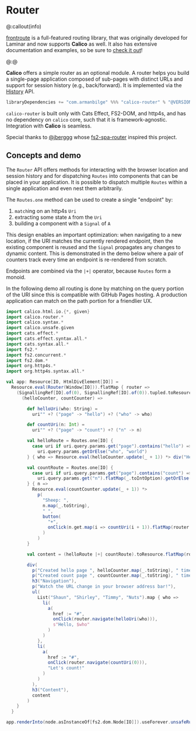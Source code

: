 # Router

@:callout(info)

[frontroute] is a full-featured routing library, that was originally developed for Laminar and now supports **Calico** as well. It also has extensive documentation and examples, so be sure to [check it out][frontroute]!

@:@

**Calico** offers a simple router as an optional module. A router helps you build a single-page application composed of sub-pages with distinct URLs and support for session history (e.g., back/forward). It is implemented via the [History](https://developer.mozilla.org/en-US/docs/Web/API/History) API.

```scala
libraryDependencies += "com.armanbilge" %%% "calico-router" % "@VERSION@"
```

`calico-router` is built only with Cats Effect, FS2-DOM, and http4s, and has no dependency on `calico` core, such that it is framework-agnostic. Integration with **Calico** is seamless.

Special thanks to [@jberggg](https://github.com/jberggg) whose [fs2-spa-router](https://github.com/jberggg/fs2-spa-router) inspired this project.

## Concepts and demo

The `Router` API offers methods for interacting with the browser location and session history and for dispatching `Routes` into components that can be placed in your application. It is possible to dispatch multiple `Routes` within a single application and even nest them arbitrarily.

The `Routes.one` method can be used to create a single "endpoint" by:

1. `match`ing on an http4s `Uri`
2. extracting some state `A` from the `Uri`
3. building a component with a `Signal` of `A`

This design enables an important optimization: when navigating to a new location, if the URI matches the currently rendered endpoint, then the existing component is reused and the `Signal` propagates any changes to dynamic content. This is demonstrated in the demo below where a pair of counters track every time an endpoint is re-rendered from scratch.

Endpoints are combined via the `|+|` operator, because `Routes` form a monoid.

In the following demo all routing is done by matching on the query portion of the URI since this is compatible with GitHub Pages hosting. A production application can match on the path portion for a friendlier UX.

```scala mdoc:js
import calico.html.io.{*, given}
import calico.router.*
import calico.syntax.*
import calico.unsafe.given
import cats.effect.*
import cats.effect.syntax.all.*
import cats.syntax.all.*
import fs2.*
import fs2.concurrent.*
import fs2.dom.*
import org.http4s.*
import org.http4s.syntax.all.*

val app: Resource[IO, HtmlDivElement[IO]] =
  Resource.eval(Router(Window[IO])).flatMap { router =>
    (SignallingRef[IO].of(0), SignallingRef[IO].of(0)).tupled.toResource.flatMap {
      (helloCounter, countCounter) =>

        def helloUri(who: String) =
          uri"" +? ("page" -> "hello") +? ("who" -> who)

        def countUri(n: Int) =
          uri"" +? ("page" -> "count") +? ("n" -> n)

        val helloRoute = Routes.one[IO] {
          case uri if uri.query.params.get("page").contains("hello") =>
            uri.query.params.getOrElse("who", "world")
        } { who => Resource.eval(helloCounter.update(_ + 1)) *> div("Hello, ", who) }

        val countRoute = Routes.one[IO] {
          case uri if uri.query.params.get("page").contains("count") =>
            uri.query.params.get("n").flatMap(_.toIntOption).getOrElse(0)
        } { n =>
          Resource.eval(countCounter.update(_ + 1)) *>
            p(
              "Sheep: ",
              n.map(_.toString),
              " ",
              button(
                "+",
                onClick(n.get.map(i => countUri(i + 1)).flatMap(router.navigate))
              )
            )
        }

        val content = (helloRoute |+| countRoute).toResource.flatMap(router.dispatch)

        div(
          p("Created hello page ", helloCounter.map(_.toString), " times."),
          p("Created count page ", countCounter.map(_.toString), " times."),
          h3("Navigation"),
          p("Watch the URL change in your browser address bar!"),
          ul(
            List("Shaun", "Shirley", "Timmy", "Nuts").map { who =>
              li(
                a(
                  href := "#",
                  onClick(router.navigate(helloUri(who))),
                  s"Hello, $who"
                )
              )
            },
            li(
              a(
                href := "#",
                onClick(router.navigate(countUri(0))),
                "Let's count!"
              )
            )
          ),
          h3("Content"),
          content
        )
    }
  }

app.renderInto(node.asInstanceOf[fs2.dom.Node[IO]]).useForever.unsafeRunAndForget()
```

[frontroute]: https://frontroute.dev/v/0.17.x-calico/
